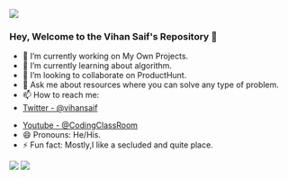 ![](https://komarev.com/ghpvc/?username=vihansaif&color=green)
### Hey, Welcome to the Vihan Saif's Repository 👋 


- 🔭 I’m currently working on My Own Projects.
- 🌱 I’m currently learning about algorithm.
- 👯 I’m looking to collaborate on ProductHunt.
- 💬 Ask me about resources where you can solve any type of problem.
- 📫 How to reach me: 
- [Twitter - @vihansaif](https://twitter.com/vihansaif)
<!-- - [Instagram - @vihansaif_](https://www.instagram.com/vihansaif_/) -->
- [Youtube - @CodingClassRoom](https://www.youtube.com/c/CodingClassRoom1)
- 😄 Pronouns: He/His.
- ⚡ Fun fact: Mostly,I like a secluded and quite place.


<img src="https://github-readme-stats.vercel.app/api/top-langs/?username=vihansaif&hide=java,html&title_color=ffffff&text_color=c9cacc&icon_color=2bbc8a&bg_color=1d1f21"/>
<img src="https://github-readme-stats.vercel.app/api?username=vihansaif&&show_icons=true&title_color=ffffff&icon_color=bb2acf&text_color=daf7dc&bg_color=151515"/>

